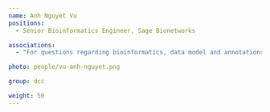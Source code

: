 ```yaml
---
name: Anh Nguyet Vu
positions:
  - Senior Bioinformatics Engineer, Sage Bionetworks

associations:
  - "For questions regarding bioinformatics, data model and annotations, programmatic data upload & technical issues: [Schedule Meeting](https://calendly.com/a-vu)"

photo: people/vu-anh-nguyet.png

group: dcc

weight: 50
---
```

